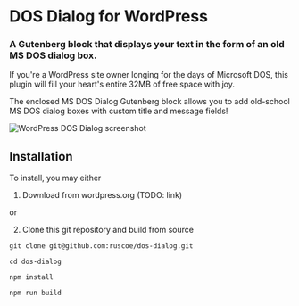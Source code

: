 # DOS Dialog for WordPress

### A Gutenberg block that displays your text in the form of an old MS DOS dialog box.

If you're a WordPress site owner longing for the days of Microsoft DOS,
this plugin will fill your heart's entire 32MB of free space with joy.

The enclosed MS DOS Dialog Gutenberg block allows you to add old-school
MS DOS dialog boxes with custom title and message fields!

![WordPress DOS Dialog screenshot](https://ruscoe.org/files/dos-dialog/screenshot.png)

## Installation

To install, you may either

1. Download from wordpress.org (TODO: link)

or

2. Clone this git repository and build from source

`git clone git@github.com:ruscoe/dos-dialog.git`

`cd dos-dialog`

`npm install`

`npm run build`
